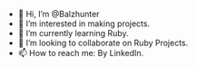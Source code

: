 - 👋 Hi, I’m @Balzhunter
- 👀 I’m interested in making projects.
- 🌱 I’m currently learning Ruby.
- 💞️ I’m looking to collaborate on Ruby Projects.
- 📫 How to reach me: By LinkedIn.

<!---
Balzhunter/Balzhunter is a ✨ special ✨ repository because its `README.md` (this file) appears on your GitHub profile.
You can click the Preview link to take a look at your changes.
--->
